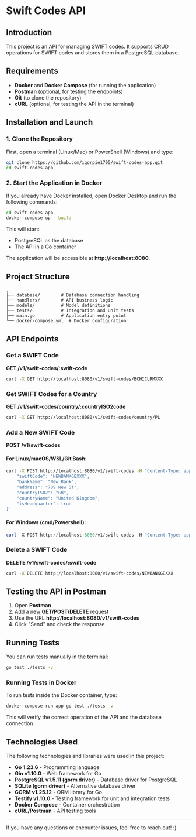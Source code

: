 # Swift Codes API

## Introduction  
This project is an API for managing SWIFT codes. It supports CRUD operations for SWIFT codes and stores them in a PostgreSQL database.

## Requirements  
- **Docker** and **Docker Compose** (for running the application)  
- **Postman** (optional, for testing the endpoints)  
- **Git** (to clone the repository)  
- **cURL** (optional, for testing the API in the terminal)

## Installation and Launch  
### 1. Clone the Repository  
First, open a terminal (Linux/Mac) or PowerShell (Windows) and type:
```sh
git clone https://github.com/igorpie1705/swift-codes-app.git
cd swift-codes-app
```

### 2. Start the Application in Docker  
If you already have Docker installed, open Docker Desktop and run the following commands:
```sh
cd swift-codes-app
docker-compose up --build
```
This will start:  
- PostgreSQL as the database  
- The API in a Go container  

The application will be accessible at **http://localhost:8080**.

## Project Structure
```
.
├── database/        # Database connection handling  
├── handlers/        # API business logic  
├── models/          # Model definitions  
├── tests/           # Integration and unit tests  
├── main.go          # Application entry point  
└── docker-compose.yml  # Docker configuration  
```

## API Endpoints  

### Get a SWIFT Code  
**GET /v1/swift-codes/:swift-code**
```sh
curl -X GET http://localhost:8080/v1/swift-codes/BCHICLRMXXX
```

### Get SWIFT Codes for a Country  
**GET /v1/swift-codes/country/:countryISO2code**
```sh
curl -X GET http://localhost:8080/v1/swift-codes/country/PL
```

### Add a New SWIFT Code  
**POST /v1/swift-codes**  

#### **For Linux/macOS/WSL/Git Bash:**  
```sh
curl -X POST http://localhost:8080/v1/swift-codes -H "Content-Type: application/json" -d '{
    "swiftCode": "NEWBANKGBXXX",
    "bankName": "New Bank",
    "address": "789 New St",
    "countryISO2": "GB",
    "countryName": "United Kingdom",
    "isHeadquarter": true
}'
```

#### **For Windows (cmd/Powershell):**  
```powershell
curl -X POST http://localhost:8080/v1/swift-codes -H "Content-Type: application/json" -d "{ \"swiftCode\": \"NEWBANKGBXXX\", \"bankName\": \"New Bank\", \"address\": \"789 New St\", \"countryISO2\": \"GB\", \"countryName\": \"United Kingdom\", \"isHeadquarter\": true }"
```

### Delete a SWIFT Code  
**DELETE /v1/swift-codes/:swift-code**
```sh
curl -X DELETE http://localhost:8080/v1/swift-codes/NEWBANKGBXXX
```

## Testing the API in Postman  
1. Open **Postman**  
2. Add a new **GET/POST/DELETE** request  
3. Use the URL **http://localhost:8080/v1/swift-codes**  
4. Click "Send" and check the response  

## Running Tests  
You can run tests manually in the terminal:
```sh
go test ./tests -v
```

### Running Tests in Docker  
To run tests inside the Docker container, type:
```sh
docker-compose run app go test ./tests -v
```
This will verify the correct operation of the API and the database connection.

## Technologies Used  
The following technologies and libraries were used in this project:  

- **Go 1.23.6** - Programming language  
- **Gin v1.10.0** - Web framework for Go  
- **PostgreSQL v1.5.11 (gorm driver)** - Database driver for PostgreSQL  
- **SQLite (gorm driver)** - Alternative database driver  
- **GORM v1.25.12** - ORM library for Go  
- **Testify v1.10.0** - Testing framework for unit and integration tests  
- **Docker Compose** - Container orchestration  
- **cURL/Postman** - API testing tools  

---

If you have any questions or encounter issues, feel free to reach out! :)
